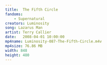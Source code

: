 ```yaml
---
title:  The Fifth Circle
fandoms:
    - Supernatural
creators: Luminosity
song: Lazarus Man
artist: Terry Callier
date:   2008-04-01 10:00:00
mp4name: Luminosity-087-The-Fifth-Circle.m4v
mp4size: 76.86 MB
width: 848
height: 480
---
```



  